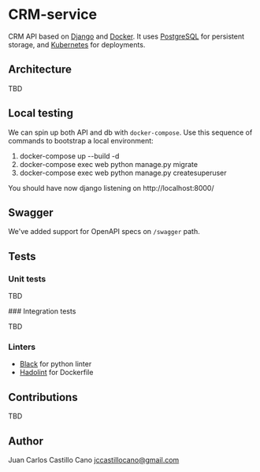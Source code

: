 # CRM-service

CRM API based on [Django](https://www.djangoproject.com) and
[Docker](https://www.docker.com). It uses
[PostgreSQL](https://www.postgresql.org) for persistent storage, and
[Kubernetes](https://kubernetes.io) for deployments.

## Architecture

TBD

## Local testing

We can spin up both API and db with `docker-compose`. Use this sequence of
commands to bootstrap a local environment:

1. docker-compose up --build -d
1. docker-compose exec web python manage.py migrate
1. docker-compose exec web python manage.py createsuperuser

You should have now django listening on http://localhost:8000/

## Swagger

We've added support for OpenAPI specs on `/swagger` path.

## Tests

### Unit tests

TBD

### Integration tests

TBD

### Linters

 * [Black](https://black.readthedocs.io/) for python linter
 * [Hadolint](https://github.com/hadolint/hadolint) for Dockerfile

## Contributions

TBD

## Author

Juan Carlos Castillo Cano <jccastillocano@gmail.com>
